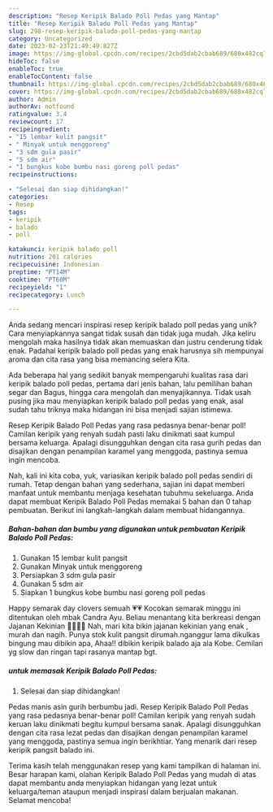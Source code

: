 ```yaml
---
description: "Resep Keripik Balado Poll Pedas yang Mantap"
title: "Resep Keripik Balado Poll Pedas yang Mantap"
slug: 298-resep-keripik-balado-poll-pedas-yang-mantap
category: Uncategorized
date: 2023-02-23T21:49:49.827Z
image: https://img-global.cpcdn.com/recipes/2cbd5dab2cbab689/680x482cq70/keripik-balado-poll-pedas-foto-resep-utama.jpg
hideToc: false
enableToc: true
enableTocContent: false
thumbnail: https://img-global.cpcdn.com/recipes/2cbd5dab2cbab689/680x482cq70/keripik-balado-poll-pedas-foto-resep-utama.jpg
cover: https://img-global.cpcdn.com/recipes/2cbd5dab2cbab689/680x482cq70/keripik-balado-poll-pedas-foto-resep-utama.jpg
author: Admin
authorAv: notfound
ratingvalue: 3.4
reviewcount: 17
recipeingredient:
- "15 lembar kulit pangsit"
- " Minyak untuk menggoreng"
- "3 sdm gula pasir"
- "5 sdm air"
- "1 bungkus kobe bumbu nasi goreng poll pedas"
recipeinstructions:

- "Selesai dan siap dihidangkan!"
categories:
- Resep
tags:
- keripik
- balado
- poll

katakunci: keripik balado poll 
nutrition: 201 calories
recipecuisine: Indonesian
preptime: "PT14M"
cooktime: "PT60M"
recipeyield: "1"
recipecategory: Lunch

---
```





Anda sedang mencari inspirasi resep keripik balado poll pedas yang unik? Cara menyiapkannya sangat tidak susah dan tidak juga mudah. Jika keliru mengolah maka hasilnya tidak akan memuaskan dan justru cenderung tidak enak. Padahal keripik balado poll pedas yang enak harusnya sih mempunyai aroma dan cita rasa yang bisa memancing selera Kita.





Ada beberapa hal yang sedikit banyak mempengaruhi kualitas rasa dari keripik balado poll pedas, pertama dari jenis bahan, lalu pemilihan bahan segar dan Bagus, hingga cara mengolah dan menyajikannya. Tidak usah pusing jika mau menyiapkan keripik balado poll pedas yang enak,      asal sudah tahu triknya maka hidangan ini bisa menjadi sajian istimewa.














Resep Keripik Balado Poll Pedas yang rasa pedasnya benar-benar poll! Camilan keripik yang renyah sudah pasti laku dinikmati saat kumpul bersama keluarga. Apalagi disungguhkan dengan cita rasa gurih pedas dan disajikan dengan penampilan karamel yang menggoda, pastinya semua ingin mencoba.






Nah, kali ini kita coba, yuk, variasikan keripik balado poll pedas sendiri di rumah. Tetap dengan bahan yang sederhana, sajian ini dapat memberi manfaat untuk membantu menjaga kesehatan tubuhmu sekeluarga. Anda dapat membuat Keripik Balado Poll Pedas memakai 5 bahan dan 0 tahap pembuatan. Berikut ini langkah-langkah dalam membuat hidangannya.

<!--inarticleads1-->

##### Bahan-bahan dan bumbu yang digunakan untuk pembuatan Keripik Balado Poll Pedas:

1. Gunakan 15 lembar kulit pangsit
1. Gunakan  Minyak untuk menggoreng
1. Persiapkan 3 sdm gula pasir
1. Gunakan 5 sdm air
1. Siapkan 1 bungkus kobe bumbu nasi goreng poll pedas


Happy semarak day clovers semuah 💗💗 Kocokan semarak minggu ini ditentukan oleh mbak Candra Ayu. Beliau menantang kita berkreasi dengan Jajanan Kekinian 💃🏻💃🏻 Nah, mari kita bikin jajanan kekinian yang enak , murah dan nagih. Punya stok kulit pangsit dirumah.nganggur lama dikulkas bingung mau dibikin apa, Ahaa!! dibikin keripik balado aja ala Kobe. Cemilan yg slow dan ringan tapi rasanya mantap bgt. 

<!--inarticleads2-->

#####  untuk memasak Keripik Balado Poll Pedas:


1. Selesai dan siap dihidangkan!

Pedas manis asin gurih berbumbu jadi. Resep Keripik Balado Poll Pedas yang rasa pedasnya benar-benar poll! Camilan keripik yang renyah sudah keruan laku dinikmati begitu kumpul bersama sanak. Apalagi disungguhkan dengan cita rasa lezat pedas dan disajikan dengan penampilan karamel yang menggoda, pastinya semua ingin berikhtiar. Yang menarik dari resep keripik pangsit balado ini. 

Terima kasih telah menggunakan resep yang kami tampilkan di halaman ini. Besar harapan kami, olahan Keripik Balado Poll Pedas yang mudah di atas dapat membantu anda menyiapkan hidangan yang lezat untuk keluarga/teman ataupun menjadi inspirasi dalam berjualan makanan. Selamat mencoba!
